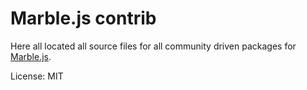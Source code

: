 Marble.js contrib
=======

Here all located all source files for all community driven packages for [Marble.js](https://github.com/marblejs/marble).

License: MIT
